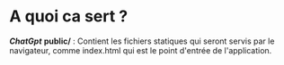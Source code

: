 
# A quoi ca sert ?

***ChatGpt***
**public/** : Contient les fichiers statiques qui seront servis par le navigateur, comme index.html qui est le point d'entrée de l'application.